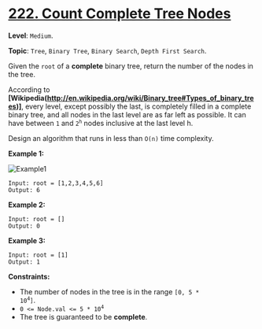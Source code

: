 # [222. Count Complete Tree Nodes](https://leetcode.com/problems/count-complete-tree-nodes/)

**Level**: `Medium`.

**Topic**: `Tree`, `Binary Tree`, `Binary Search`, `Depth First Search`.

Given the `root` of a **complete** binary tree, return the number of the nodes in the tree.

According to **[Wikipedia(http://en.wikipedia.org/wiki/Binary_tree#Types_of_binary_trees)]**, every level, except possibly the last, is completely filled in a complete binary tree, and all nodes in the last level are as far left as possible. It can have between `1` and <code>2<sup>h</sup></code> nodes inclusive at the last level h.

Design an algorithm that runs in less than `O(n)` time complexity.

**Example 1:**

![Example1](https://assets.leetcode.com/uploads/2021/01/14/complete.jpg)

```
Input: root = [1,2,3,4,5,6]
Output: 6
```

**Example 2:**

```
Input: root = []
Output: 0
```

**Example 3:**

```
Input: root = [1]
Output: 1
```

**Constraints:**

-   The number of nodes in the tree is in the range <code>[0, 5 * 10<sup>4</sup>]</code>.
-   <code>0 <= Node.val <= 5 \* 10<sup>4</sup></code>
-   The tree is guaranteed to be **complete**.
